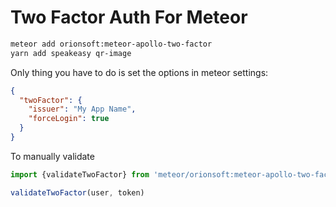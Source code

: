 # Two Factor Auth For Meteor

```sh
meteor add orionsoft:meteor-apollo-two-factor
yarn add speakeasy qr-image
```

Only thing you have to do is set the options in meteor settings:

```json
{
  "twoFactor": {
    "issuer": "My App Name",
    "forceLogin": true
  }
}
```

To manually validate

```js
import {validateTwoFactor} from 'meteor/orionsoft:meteor-apollo-two-factor'

validateTwoFactor(user, token)
```
